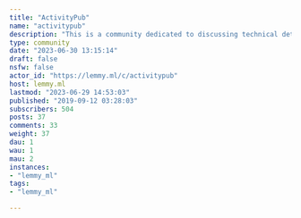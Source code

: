 ```yaml
---
title: "ActivityPub" 
name: "activitypub"
description: "This is a community dedicated to discussing technical details related to ActivityPub.  We welcome developers familiar with the protocol! https://activitypub.rocks/  https://www.w3.org/TR/activitypub/"
type: community
date: "2023-06-30 13:15:14"
draft: false
nsfw: false
actor_id: "https://lemmy.ml/c/activitypub"
host: lemmy.ml
lastmod: "2023-06-29 14:53:03"
published: "2019-09-12 03:28:03"
subscribers: 504
posts: 37
comments: 33
weight: 37
dau: 1
wau: 1
mau: 2
instances:
- "lemmy_ml"
tags: 
- "lemmy_ml"

---
```

